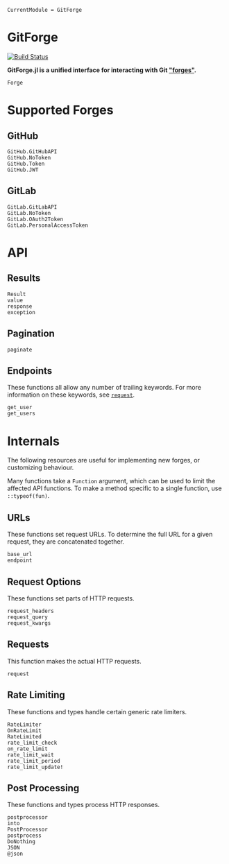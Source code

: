 ```@meta
CurrentModule = GitForge
```

# GitForge

[![Build Status](https://travis-ci.com/christopher-dG/GitForge.jl.svg?branch=master)](https://travis-ci.com/christopher-dG/GitForge.jl)

**GitForge.jl is a unified interface for interacting with Git ["forges"](https://en.wikipedia.org/wiki/Forge_(software)).**

```@docs
Forge
```

# Supported Forges

## GitHub

```@docs
GitHub.GitHubAPI
GitHub.NoToken
GitHub.Token
GitHub.JWT
```

## GitLab

```@docs
GitLab.GitLabAPI
GitLab.NoToken
GitLab.OAuth2Token
GitLab.PersonalAccessToken
```

# API

## Results

```@docs
Result
value
response
exception
```

## Pagination

```@docs
paginate
```

## Endpoints

These functions all allow any number of trailing keywords.
For more information on these keywords, see [`request`](@ref).

```@docs
get_user
get_users
```

# Internals

The following resources are useful for implementing new forges, or customizing behaviour.

Many functions take a `Function` argument, which can be used to limit the affected API functions.
To make a method specific to a single function, use `::typeof(fun)`.

## URLs

These functions set request URLs.
To determine the full URL for a given request, they are concatenated together.

```@docs
base_url
endpoint
```

## Request Options

These functions set parts of HTTP requests.

```@docs
request_headers
request_query
request_kwargs
```

## Requests

This function makes the actual HTTP requests.

```@docs
request
```

## Rate Limiting

These functions and types handle certain generic rate limiters.

```@docs
RateLimiter
OnRateLimit
RateLimited
rate_limit_check
on_rate_limit
rate_limit_wait
rate_limit_period
rate_limit_update!
```

## Post Processing

These functions and types process HTTP responses.

```@docs
postprocessor
into
PostProcessor
postprocess
DoNothing
JSON
@json
```
